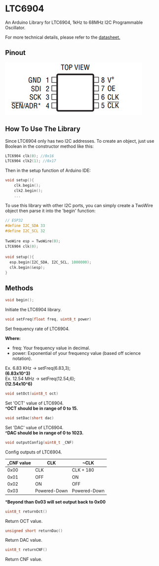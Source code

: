 # LTC6904
An Arduino Library for LTC6904, 1kHz to 68MHz I2C Programmable Oscillator.

For more technical details, please refer to the [datasheet.](https://www.analog.com/media/en/technical-documentation/data-sheets/69034fe.pdf)

## Pinout
![LTC6904 Pinout](pic/ltc6904.png)

## How To Use The Library
Since LTC6904 only has two I2C addresses. To create an object, just use Boolean in the constructor method like this:
```C
LTC6904 clk(0); //0x16
LTC6904 clk2(1); //0x17
```

Then in the setup function of Arduino IDE:
```C
void setup(){
	clk.begin();
	clk2.begin();
	...
```

To use this library with other I2C ports, you can simply create a TwoWire object then parse it into the 'begin' function:
```C
// ESP32
#define I2C_SDA 33
#define I2C_SCL 32

TwoWire esp = TwoWire(0);
LTC6904 clk(0);

void setup(){
  esp.begin(I2C_SDA, I2C_SCL, 1000000);
  clk.begin(&esp);
}
```

## Methods
```C
void begin();
```
Initiate the LTC6904 library.

```C++
void setFreq(float freq, uint8_t power)
```
Set frequency rate of LTC6904.

**Where:**<br>
- freq: Your frequency value in decimal.
- power: Exponential of your frequency value (based off science notation).

Ex. 6.83 KHz -> setFreq(6.83,3);<br> **(6.83x10^3)**<br>
Ex. 12.54 MHz -> setFreq(12.54,6);<br> **(12.54x10^6)**

```C++
void setOct(uint8_t oct)
```
Set 'OCT' value of LTC6904.<br>
**^OCT should be in range of 0 to 15.**

```C++
void setDac(short dac)
```
Set 'DAC' value of LTC6904.<br>
**^DAC should be in range of 0 to 1023.**

```C++
void outputConfig(uint8_t _CNF)
```
Config outputs of LTC6904.

| _CNF value  | CLK | ~CLK |
| ------------- | ------------- | ------------- |
| 0x00  | CLK  | CLK + 180 |
| 0x01  | OFF  | ON |
| 0x02  | ON   | OFF |
| 0x03  | Powered-Down | Powered-Down |

***Beyond than 0x03 will set output back to 0x00**

```C++
uint8_t returnOct()
```
Return OCT value.<br>

```C++
unsigned short returnDac()
```
Return DAC value.<br>

```C++
uint8_t returnCNF()
```
Return CNF value.<br>
